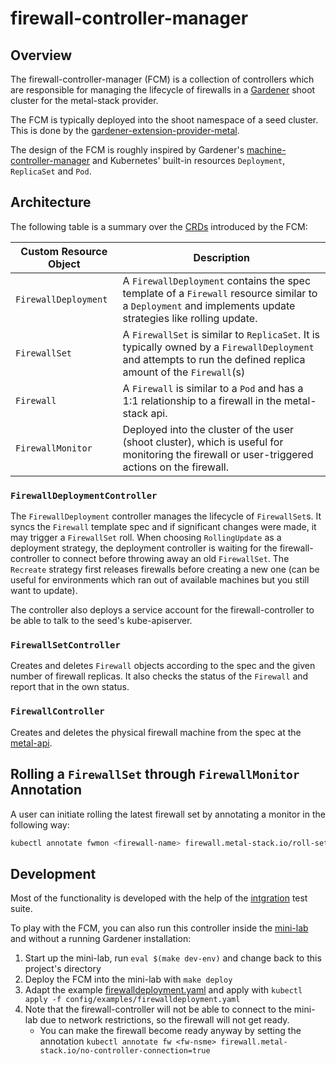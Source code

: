 # firewall-controller-manager

## Overview

The firewall-controller-manager (FCM) is a collection of controllers which are responsible for managing the lifecycle of firewalls in a [Gardener](https://gardener.cloud/) shoot cluster for the metal-stack provider.

The FCM is typically deployed into the shoot namespace of a seed cluster. This is done by the [gardener-extension-provider-metal](https://github.com/metal-stack/gardener-extension-provider-metal/).

The design of the FCM is roughly inspired by Gardener's [machine-controller-manager](https://github.com/gardener/machine-controller-manager) and Kubernetes' built-in resources `Deployment`, `ReplicaSet` and `Pod`.

## Architecture

The following table is a summary over the [CRDs](https://kubernetes.io/docs/concepts/extend-kubernetes/api-extension/custom-resources/) introduced by the FCM:

| Custom Resource Object | Description                                                                                                                                                     |
| ---------------------- | --------------------------------------------------------------------------------------------------------------------------------------------------------------- |
| `FirewallDeployment`   | A `FirewallDeployment` contains the spec template of a `Firewall` resource similar to a `Deployment` and implements update strategies like rolling update.      |
| `FirewallSet`          | A `FirewallSet` is similar to `ReplicaSet`. It is typically owned by a `FirewallDeployment` and attempts to run the defined replica amount of the `Firewall`(s) |
| `Firewall`             | A `Firewall` is similar to a `Pod` and has a 1:1 relationship to a firewall in the metal-stack api.                                                             |
| `FirewallMonitor`      | Deployed into the cluster of the user (shoot cluster), which is useful for monitoring the firewall or user-triggered actions on the firewall.                   |

### `FirewallDeploymentController`

The `FirewallDeployment` controller manages the lifecycle of `FirewallSet`s. It syncs the `Firewall` template spec and if significant changes were made, it may trigger a `FirewallSet` roll. When choosing `RollingUpdate` as a deployment strategy, the deployment controller is waiting for the firewall-controller to connect before throwing away an old `FirewallSet`. The `Recreate` strategy first releases firewalls before creating a new one (can be useful for environments which ran out of available machines but you still want to update).

The controller also deploys a service account for the firewall-controller to be able to talk to the seed's kube-apiserver.

### `FirewallSetController`

Creates and deletes `Firewall` objects according to the spec and the given number of firewall replicas. It also checks the status of the `Firewall` and report that in the own status.

### `FirewallController`

Creates and deletes the physical firewall machine from the spec at the [metal-api](https://github.com/metal-stack/metal-api).

## Rolling a `FirewallSet` through `FirewallMonitor` Annotation

A user can initiate rolling the latest firewall set by annotating a monitor in the following way:

```bash
kubectl annotate fwmon <firewall-name> firewall.metal-stack.io/roll-set=true
```

## Development

Most of the functionality is developed with the help of the [intgration](integration) test suite.

To play with the FCM, you can also run this controller inside the [mini-lab](https://github.com/metal-stack/mini-lab) and without a running Gardener installation:

1. Start up the mini-lab, run `eval $(make dev-env)` and change back to this project's directory
1. Deploy the FCM into the mini-lab with `make deploy`
1. Adapt the example [firewalldeployment.yaml](config/examples/firewalldeployment.yaml) and apply with `kubectl apply -f config/examples/firewalldeployment.yaml`
1. Note that the firewall-controller will not be able to connect to the mini-lab due to network restrictions, so the firewall will not get ready.
   - You can make the firewall become ready anyway by setting the annotation `kubectl annotate fw <fw-nsme> firewall.metal-stack.io/no-controller-connection=true`
